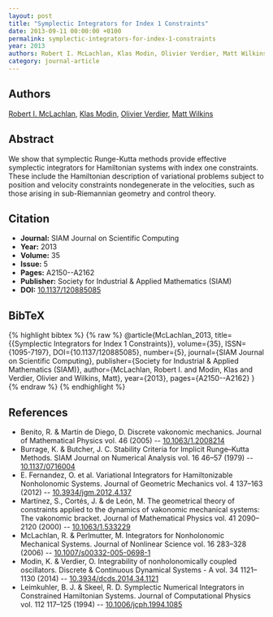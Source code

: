 ```yaml
---
layout: post
title: "Symplectic Integrators for Index 1 Constraints"
date: 2013-09-11 00:00:00 +0100
permalink: symplectic-integrators-for-index-1-constraints
year: 2013
authors: Robert I. McLachlan, Klas Modin, Olivier Verdier, Matt Wilkins
category: journal-article
---
```

 
## Authors
[Robert I. McLachlan](authors/robert-i-mclachlan), [Klas Modin](authors/klas-modin), [Olivier Verdier](authors/olivier-verdier), [Matt Wilkins](authors/matt-wilkins)
 
## Abstract
We show that symplectic Runge-Kutta methods provide effective symplectic integrators for Hamiltonian systems with index one constraints. These include the Hamiltonian description of variational problems subject to position and velocity constraints nondegenerate in the velocities, such as those arising in sub-Riemannian geometry and control theory.
 
## Citation
- **Journal:** SIAM Journal on Scientific Computing
- **Year:** 2013
- **Volume:** 35
- **Issue:** 5
- **Pages:** A2150--A2162
- **Publisher:** Society for Industrial & Applied Mathematics (SIAM)
- **DOI:** [10.1137/120885085](https://doi.org/10.1137/120885085)
 
## BibTeX
{% highlight bibtex %}
{% raw %}
@article{McLachlan_2013,
  title={{Symplectic Integrators for Index 1 Constraints}},
  volume={35},
  ISSN={1095-7197},
  DOI={10.1137/120885085},
  number={5},
  journal={SIAM Journal on Scientific Computing},
  publisher={Society for Industrial & Applied Mathematics (SIAM)},
  author={McLachlan, Robert I. and Modin, Klas and Verdier, Olivier and Wilkins, Matt},
  year={2013},
  pages={A2150--A2162}
}
{% endraw %}
{% endhighlight %}
 
## References
- Benito, R. & Martín de Diego, D. Discrete vakonomic mechanics. Journal of Mathematical Physics vol. 46 (2005) -- [10.1063/1.2008214](https://doi.org/10.1063/1.2008214)
- Burrage, K. & Butcher, J. C. Stability Criteria for Implicit Runge–Kutta Methods. SIAM Journal on Numerical Analysis vol. 16 46–57 (1979) -- [10.1137/0716004](https://doi.org/10.1137/0716004)
- E. Fernandez, O. et al. Variational Integrators for Hamiltonizable Nonholonomic Systems. Journal of Geometric Mechanics vol. 4 137–163 (2012) -- [10.3934/jgm.2012.4.137](https://doi.org/10.3934/jgm.2012.4.137)
- Martı́nez, S., Cortés, J. & de León, M. The geometrical theory of constraints applied to the dynamics of vakonomic mechanical systems: The vakonomic bracket. Journal of Mathematical Physics vol. 41 2090–2120 (2000) -- [10.1063/1.533229](https://doi.org/10.1063/1.533229)
- McLachlan, R. & Perlmutter, M. Integrators for Nonholonomic Mechanical Systems. Journal of Nonlinear Science vol. 16 283–328 (2006) -- [10.1007/s00332-005-0698-1](https://doi.org/10.1007/s00332-005-0698-1)
- Modin, K. & Verdier, O. Integrability of nonholonomically coupled oscillators. Discrete &amp; Continuous Dynamical Systems - A vol. 34 1121–1130 (2014) -- [10.3934/dcds.2014.34.1121](https://doi.org/10.3934/dcds.2014.34.1121)
- Leimkuhler, B. J. & Skeel, R. D. Symplectic Numerical Integrators in Constrained Hamiltonian Systems. Journal of Computational Physics vol. 112 117–125 (1994) -- [10.1006/jcph.1994.1085](https://doi.org/10.1006/jcph.1994.1085)

